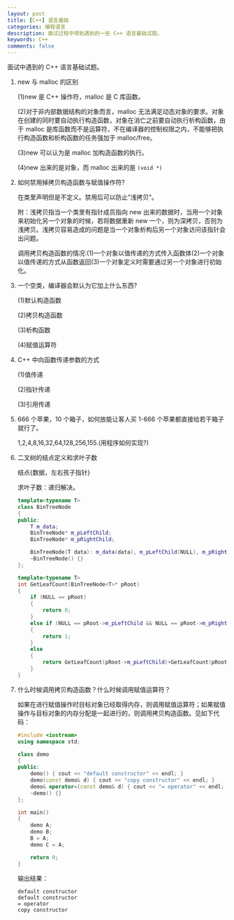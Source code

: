 ```yaml
---
layout: post
title: [C++] 语言基础
categories: 编程语言
description: 面试过程中得到遇到的一些 C++ 语言基础试题。
keywords: C++
comments: false
---
```


面试中遇到的 C++ 语言基础试题。

1. new 与 malloc 的区别

   (1)new 是 C++ 操作符，malloc 是 C 库函数。

   (2)对于非内部数据结构的对象而言，malloc 无法满足动态对象的要求。对象在创建的同时要自动执行构造函数，对象在消亡之前要自动执行析构函数，由于 malloc 是库函数而不是运算符，不在编译器的控制权限之内，不能够把执行构造函数和析构函数的任务强加于 malloc/free。

   (3)new 可以认为是 malloc 加构造函数的执行。

   (4)new 出来的是对象，而 malloc 出来的是 `(void *)`

1. 如何禁用掉拷贝构造函数与赋值操作符?

   在类里声明但是不定义。禁用后可以防止”浅拷贝”。

   附：浅拷贝指当一个类里有指针成员指向 new 出来的数据时，当用一个对象来初始化另一个对象的时候，若将数据重新 new 一个，则为深拷贝，否则为浅拷贝。浅拷贝容易造成的问题是当一个对象析构后另一个对象访问该指针会出问题。

   调用拷贝构造函数的情况:(1)一个对象以值传递的方式传入函数体(2)一个对象以值传递的方式从函数返回(3)一个对象定义时需要通过另一个对象进行初始化。

1. 一个空类，编译器会默认为它加上什么东西?

   (1)默认构造函数

   (2)拷贝构造函数

   (3)析构函数

   (4)赋值运算符

1. C++ 中向函数传递参数的方式

   (1)值传递

   (2)指针传递

   (3)引用传递

1. 666 个苹果，10 个箱子，如何放能让客人买 1-666 个苹果都直接给若干箱子就行了。

   1,2,4,8,16,32,64,128,256,155.(用程序如何实现?)

1. 二叉树的结点定义和求叶子数

   结点{数据，左右孩子指针}

   求叶子数：递归解决。

   ```cpp
   template<typename T>
   class BinTreeNode
   {
   public:
       T m_data;
       BinTreeNode* m_pLeftChild;
       BinTreeNode* m_pRightChild;

       BinTreeNode(T data): m_data(data), m_pLeftChild(NULL), m_pRightChild(NULL) {}
       ~BinTreeNode() {}
   };

   template<typename T>
   int GetLeafCount(BinTreeNode<T>* pRoot)
   {
       if (NULL == pRoot)
       {
           return 0;
       }
       else if (NULL == pRoot->m_pLeftChild && NULL == pRoot->m_pRightChild)
       {
           return 1;
       }
       else
       {
           return GetLeafCount(pRoot->m_pLeftChild)+GetLeafCount(pRoot->m_pRightChild);
       }
   }
   ```

1. 什么时候调用拷贝构造函数？什么时候调用赋值运算符？

   如果在进行赋值操作时目标对象已经取得内存，则调用赋值运算符；如果赋值操作与目标对象的内存分配是一起进行的，则调用拷贝构造函数。见如下代码：

   ```cpp
   #include <iostream>
   using namespace std;

   class demo
   {
   public:
       demo() { cout << "default constructor" << endl; }
       demo(const demo& d) { cout << "copy constructor" << endl; }
       demo& operator=(const demo& d) { cout << "= operator" << endl; }
       ~demo() {}
   };

   int main()
   {
       demo A;
       demo B;
       B = A;
       demo C = A;

       return 0;
   }
   ```

   输出结果：

   ```
   default constructor
   default constructor
   = operator
   copy constructor
   ```
